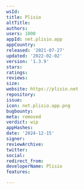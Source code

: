 ```yaml
---
wsId: 
title: Plisio
altTitle: 
authors: 
users: 1000
appId: net.plisio.app
appCountry: 
released: '2021-07-27'
updated: '2022-02-02'
version: '1.3.9'
stars: 
ratings: 
reviews: 
size: 
website: https://plisio.net
repository: 
issue: 
icon: net.plisio.app.png
bugbounty: 
meta: removed
verdict: wip
appHashes: 
date: '2024-12-15'
signer: 
reviewArchive: 
twitter: 
social: 
redirect_from: 
developerName: Plisio
features: 

---
```


